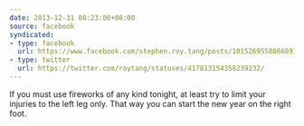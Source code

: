 ```yaml
---
date: 2013-12-31 08:23:00+08:00
source: facebook
syndicated:
- type: facebook
  url: https://www.facebook.com/stephen.roy.tang/posts/10152695588668912
- type: twitter
  url: https://twitter.com/roytang/statuses/417813154358239232/
---
```


If you must use fireworks of any kind tonight, at least try to limit your injuries to the left leg only. That way you can start the new year on the right foot.